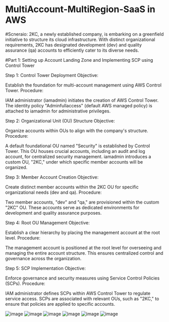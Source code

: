 # MultiAccount-MultiRegion-SaaS in AWS


#Scneraio:
2KC, a newly established company, is embarking on a greenfield initiative to structure its cloud infrastructure. With distinct organizational requirements, 2KC has designated development (dev) and quality assurance (qa) accounts to efficiently cater to its diverse needs.


#Part 1: Setting up Account Landing Zone and Implementing SCP using Control Tower

Step 1: Control Tower Deployment
Objective:

Establish the foundation for multi-account management using AWS Control Tower.
Procedure:

IAM administrator (iamadmin) initiates the creation of AWS Control Tower.
The identity policy "Adminfullaccess" (default AWS managed policy) is attached to iamadmin for administrative privileges.

Step 2: Organizational Unit (OU) Structure
Objective:

Organize accounts within OUs to align with the company's structure.
Procedure:

A default foundational OU named "Security" is established by Control Tower.
This OU houses crucial accounts, including an audit and log account, for centralized security management.
iamadmin introduces a custom OU, "2KC," under which specific member accounts will be organized.

Step 3: Member Account Creation
Objective:

Create distinct member accounts within the 2KC OU for specific organizational needs (dev and qa).
Procedure:

Two member accounts, "dev" and "qa," are provisioned within the custom "2KC" OU.
These accounts serve as dedicated environments for development and quality assurance purposes.

Step 4: Root OU Management
Objective:

Establish a clear hierarchy by placing the management account at the root level.
Procedure:

The management account is positioned at the root level for overseeing and managing the entire account structure.
This ensures centralized control and governance across the organization.

Step 5: SCP Implementation
Objective:

Enforce governance and security measures using Service Control Policies (SCPs).
Procedure:

IAM administrator defines SCPs within AWS Control Tower to regulate service access.
SCPs are associated with relevant OUs, such as "2KC," to ensure that policies are applied to specific accounts.


![image](https://github.com/Praveenraj29/MultiAccount-MultiRegion-SaaS-AWS/assets/44286337/6f47ae6a-fdf8-410f-a44d-95c95f8fd752)
![image](https://github.com/Praveenraj29/MultiAccount-MultiRegion-SaaS-AWS/assets/44286337/2ca901ba-02c2-431d-9cbb-c12b29031686)
![image](https://github.com/Praveenraj29/MultiAccount-MultiRegion-SaaS-AWS/assets/44286337/346f911e-d4b5-4d17-a38f-5639aab03ccf)
![image](https://github.com/Praveenraj29/MultiAccount-MultiRegion-SaaS-AWS/assets/44286337/3d7238bb-3cd7-4867-9c0b-37979c8c858c)
![image](https://github.com/Praveenraj29/MultiAccount-MultiRegion-SaaS-AWS/assets/44286337/7bdad29b-3c12-416d-a663-3bed898cf949)
![image](https://github.com/Praveenraj29/MultiAccount-MultiRegion-SaaS-AWS/assets/44286337/ba618aa4-0b51-4944-b9e0-d7f4c9ea7bfa)





